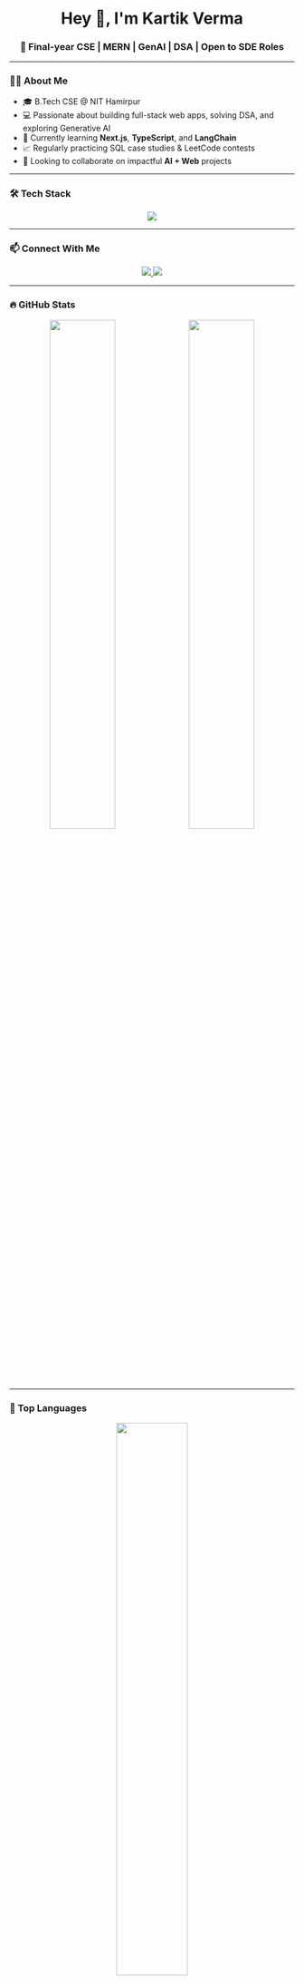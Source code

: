 <h1 align="center">Hey 👋, I'm Kartik Verma</h1>
<h3 align="center">🚀 Final-year CSE | MERN | GenAI | DSA | Open to SDE Roles</h3>

---

### 🧑‍💻 About Me

- 🎓 B.Tech CSE @ NIT Hamirpur  
- 💻 Passionate about building full-stack web apps, solving DSA, and exploring Generative AI  
- 🌱 Currently learning **Next.js**, **TypeScript**, and **LangChain**  
- 📈 Regularly practicing SQL case studies & LeetCode contests  
- 🤝 Looking to collaborate on impactful **AI + Web** projects

---

### 🛠️ Tech Stack

<p align="center">
  <img src="https://skillicons.dev/icons?i=cpp,js,ts,html,css,nodejs,express,react,nextjs,mongodb,firebase,tailwind,git,github,vscode" />
</p>

---

### 📫 Connect With Me

<p align="center">
  <a href="https://www.linkedin.com/in/kartik-verma1902/" target="_blank">
    <img src="https://img.shields.io/badge/LinkedIn-blue?style=for-the-badge&logo=linkedin&logoColor=white" />
  </a>
  <a href="mailto:kartik1928verma@gmail.com">
    <img src="https://img.shields.io/badge/Gmail-D14836?style=for-the-badge&logo=gmail&logoColor=white" />
  </a>
</p>

---

### 🔥 GitHub Stats

<p align="center">
  <img src="https://github-readme-stats.vercel.app/api?username=kartikverma123&show_icons=true&theme=tokyonight&hide_border=true" width="48%" />
  <img src="https://github-readme-streak-stats.herokuapp.com/?user=kartikverma123&theme=tokyonight&hide_border=true" width="48%" />
</p>

---

### 📌 Top Languages

<p align="center">
  <img src="https://github-readme-stats.vercel.app/api/top-langs/?username=kartikverma123&layout=compact&theme=tokyonight&hide_border=true" width="50%" />
</p>

---

### 🏆 GitHub Trophies

<p align="center">
  <img src="https://github-profile-trophy.vercel.app/?username=kartikverma123&theme=tokyonight&row=1&column=7" />
</p>

---

### 📖 Currently Exploring
  
- 🧠 **GenAI with LangChain**, OpenAI APIs
- 🧩 Problem-solving via DSA 

---

> _“Consistency is more important than intensity.” — James Clear_

---
